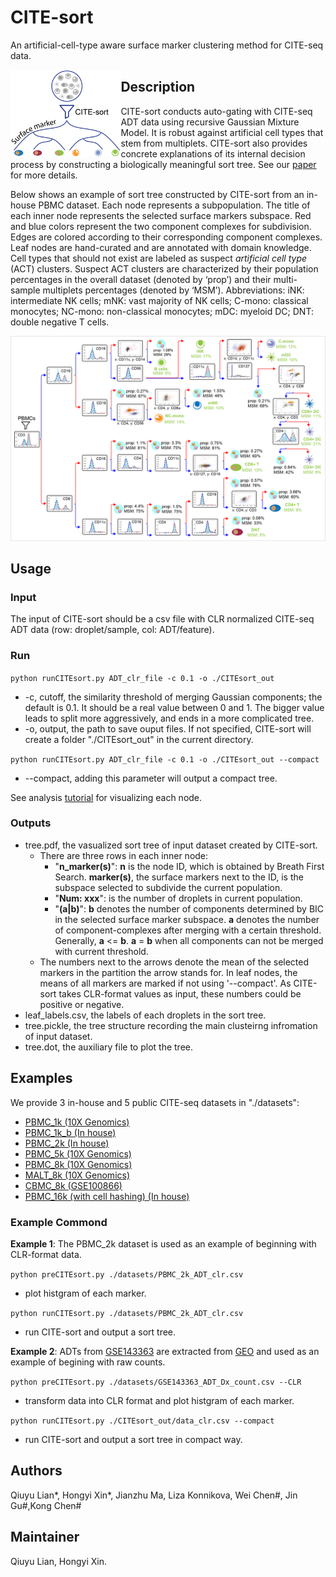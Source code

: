 # CITE-sort

An artificial-cell-type aware surface marker clustering method for CITE-seq data. 

<img src="readme_figs/CITE-sort.png" width = "35%"   height = "70%"  alt="CITE-sort" align=left />



## Description

CITE-sort conducts auto-gating with CITE-seq ADT data using recursive Gaussian Mixture Model. It is robust against artificial cell types that stem from multiplets. CITE-sort also provides concrete explanations of its internal decision process by constructing a biologically meaningful sort tree.  See our [paper](https://academic.oup.com/bioinformatics/article/36/Supplement_1/i542/5870491) for more details. 

Below shows an example of sort tree constructed by CITE-sort from an in-house PBMC dataset. Each node represents a subpopulation. The title of each inner node represents the selected surface markers subspace. Red and blue colors represent the two component complexes for subdivision. Edges are colored according to their corresponding component complexes. Leaf nodes are hand-curated and are annotated with domain knowledge. Cell types that should not exist are labeled as suspect _artificial cell type_ (ACT) clusters. Suspect ACT clusters are characterized by their population percentages in the overall dataset (denoted by ‘prop’) and their multi-sample multiplets percentages (denoted by ‘MSM’). Abbreviations: iNK: intermediate NK cells; mNK: vast majority of NK cells; C-mono: classical monocytes; NC-mono: non-classical monocytes; mDC: myeloid DC; DNT: double negative T cells.

<img src="readme_figs/taxonomy.png" alt="taxonomy" style="zoom:67%;" />

## Usage

### Input

The input of CITE-sort should be a csv file with CLR normalized CITE-seq ADT data (row: droplet/sample, col: ADT/feature). 

### Run

`python runCITEsort.py ADT_clr_file -c 0.1 -o ./CITEsort_out`

- -c, cutoff, the similarity threshold of merging Gaussian components; the default is 0.1. It should be a real value between 0 and 1. The bigger value leads to split more aggressively, and ends in a more complicated tree.
- -o, output, the path to save ouput files. If not specified, CITE-sort will create a folder "./CITEsort_out" in the current directory.

`python runCITEsort.py ADT_clr_file -c 0.1 -o ./CITEsort_out --compact`

- --compact, adding this parameter will output a compact tree. 

See analysis [tutorial](https://github.com/QiuyuLian/CITE-sort/blob/master/AnalysisTutorial.ipynb) for visualizing each node.  

### Outputs

- tree.pdf, the vasualized sort tree of input dataset created by CITE-sort.
  - There are three rows in each inner node:
    - "**n_marker(s)**": **n** is the node ID, which is obtained by Breath First Search. **marker(s)**, the surface markers next to the ID, is the subspace selected to subdivide the current population.
    - "**Num: xxx**": is the number of droplets in current population.
    - "**(a|b)**": **b** denotes the number of components determined by BIC in the selected surface marker subspace. **a** denotes the number of component-complexes after merging with a certain threshold. Generally, **a** <= **b**. **a** = **b** when all components can not be merged with current threshold.
  - The numbers next to the arrows denote the mean of the selected markers in the partition the arrow stands for. In leaf nodes, the means of all markers are marked if not using '--compact'. As CITE-sort takes CLR-format values as input, these numbers could be positive or negative. 
- leaf_labels.csv, the labels of each droplets in the sort tree.
- tree.pickle, the tree structure recording the main clusteirng infromation of input dataset.
- tree.dot, the auxiliary file to plot the tree.

## Examples

We provide 3 in-house and 5 public CITE-seq datasets in "./datasets":

- [PBMC_1k (10X Genomics)](https://support.10xgenomics.com/single-cell-gene-expression/datasets/3.0.0/pbmc_1k_protein_v3)
- [PBMC_1k_b (In house)](https://github.com/QiuyuLian/CITE-sort/tree/master/datasets)
- [PBMC_2k (In house)](https://github.com/QiuyuLian/CITE-sort/tree/master/datasets)
- [PBMC_5k (10X Genomics)](https://support.10xgenomics.com/single-cell-gene-expression/datasets/3.0.2/5k_pbmc_protein_v3)
- [PBMC_8k (10X Genomics)](https://support.10xgenomics.com/single-cell-gene-expression/datasets/3.0.0/pbmc_10k_protein_v3) 
- [MALT_8k (10X Genomics)](https://support.10xgenomics.com/single-cell-gene-expression/datasets/3.0.0/malt_10k_protein_v3)
- [CBMC_8k (GSE100866)](https://www.ncbi.nlm.nih.gov/geo/query/acc.cgi?acc=GSE100866)
- [PBMC_16k (with cell hashing) (In house)](https://github.com/QiuyuLian/CITE-sort/tree/master/datasets)

### Example Commond

**Example 1**: The PBMC_2k dataset is used as an example of beginning with CLR-format data.

`python preCITEsort.py ./datasets/PBMC_2k_ADT_clr.csv `

- plot histgram of each marker.

`python runCITEsort.py ./datasets/PBMC_2k_ADT_clr.csv `

- run CITE-sort and output a sort tree.

**Example 2**: ADTs from [GSE143363](https://github.com/QiuyuLian/CITE-sort/blob/master/datasets) are extracted from [GEO](https://www.ncbi.nlm.nih.gov/geo/query/acc.cgi?acc=GSE143363) and used as an example of begining with  raw counts.

`python preCITEsort.py ./datasets/GSE143363_ADT_Dx_count.csv --CLR `

- transform data into CLR format and plot histgram of each marker.

`python runCITEsort.py ./CITEsort_out/data_clr.csv --compact`

- run CITE-sort and output a sort tree in compact way.

## Authors

Qiuyu Lian\*, Hongyi Xin\*, Jianzhu Ma, Liza Konnikova, Wei Chen\#, Jin Gu\#,Kong Chen\#

## Maintainer

Qiuyu Lian, Hongyi Xin.



